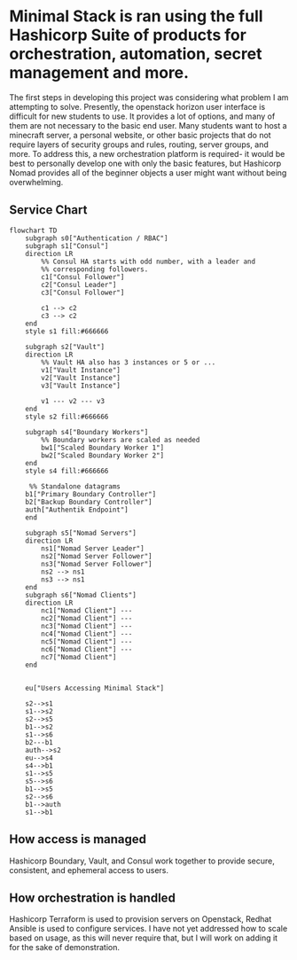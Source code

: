 # Minimal Stack is ran using the full Hashicorp Suite of products for orchestration, automation, secret management and more.
The first steps in developing this project was considering what problem I am attempting to solve. Presently, the openstack horizon user interface is difficult for new students to use. It provides a lot of options, and many of them are not necessary to the basic end user. Many students want to host a minecraft server, a personal website, or other basic projects that do not require layers of security groups and rules, routing, server groups, and more. To address this, a new orchestration platform is required- it would be best to personally develop one with only the basic features, but Hashicorp Nomad provides all of the beginner objects a user might want without being overwhelming.


## Service Chart
```mermaid
flowchart TD
    subgraph s0["Authentication / RBAC"]
    subgraph s1["Consul"]
    direction LR
        %% Consul HA starts with odd number, with a leader and
        %% corresponding followers.
        c1["Consul Follower"]
        c2["Consul Leader"]
        c3["Consul Follower"]
        
        c1 --> c2
        c3 --> c2
    end
    style s1 fill:#666666

    subgraph s2["Vault"]
    direction LR
        %% Vault HA also has 3 instances or 5 or ...
        v1["Vault Instance"]
        v2["Vault Instance"]
        v3["Vault Instance"]

        v1 --- v2 --- v3
    end
    style s2 fill:#666666

    subgraph s4["Boundary Workers"]
        %% Boundary workers are scaled as needed
        bw1["Scaled Boundary Worker 1"]
        bw2["Scaled Boundary Worker 2"]
    end
    style s4 fill:#666666

     %% Standalone datagrams
    b1["Primary Boundary Controller"]
    b2["Backup Boundary Controller"]
    auth["Authentik Endpoint"]
    end

    subgraph s5["Nomad Servers"]
    direction LR
        ns1["Nomad Server Leader"]
        ns2["Nomad Server Follower"]
        ns3["Nomad Server Follower"]
        ns2 --> ns1
        ns3 --> ns1
    end
    subgraph s6["Nomad Clients"]
    direction LR
        nc1["Nomad Client"] ---
        nc2["Nomad Client"] ---
        nc3["Nomad Client"] ---
        nc4["Nomad Client"] ---
        nc5["Nomad Client"] ---
        nc6["Nomad Client"] ---
        nc7["Nomad Client"]
    end

   
    eu["Users Accessing Minimal Stack"]

    s2-->s1
    s1-->s2
    s2-->s5
    b1-->s2
    s1-->s6
    b2---b1
    auth-->s2
    eu-->s4
    s4-->b1
    s1-->s5
    s5-->s6
    b1-->s5
    s2-->s6
    b1-->auth
    s1-->b1
```

## How access is managed
Hashicorp Boundary, Vault, and Consul work together to provide secure, consistent, and ephemeral access to users. 

## How orchestration is handled
Hashicorp Terraform is used to provision servers on Openstack, Redhat Ansible is used to configure services. I have not yet addressed how to scale based on usage, as this will never require that, but I will work on adding it for the sake of demonstration. 
